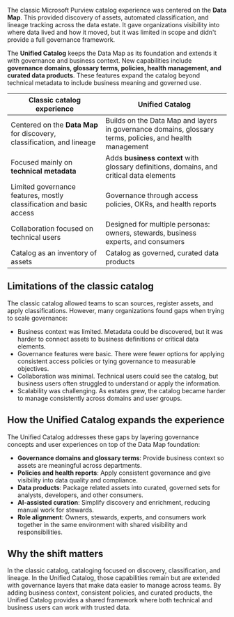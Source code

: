 The classic Microsoft Purview catalog experience was centered on the **Data Map**. This provided discovery of assets, automated classification, and lineage tracking across the data estate. It gave organizations visibility into where data lived and how it moved, but it was limited in scope and didn't provide a full governance framework.

The **Unified Catalog** keeps the Data Map as its foundation and extends it with governance and business context. New capabilities include **governance domains, glossary terms, policies, health management, and curated data products**. These features expand the catalog beyond technical metadata to include business meaning and governed use.

| Classic catalog experience | Unified Catalog |
|-----|-----|
| Centered on the **Data Map** for discovery, classification, and lineage | Builds on the Data Map and layers in governance domains, glossary terms, policies, and health management |
| Focused mainly on **technical metadata** | Adds **business context** with glossary definitions, domains, and critical data elements |
| Limited governance features, mostly classification and basic access  | Governance through access policies, OKRs, and health reports |
| Collaboration focused on technical users | Designed for multiple personas: owners, stewards, business experts, and consumers |
| Catalog as an inventory of assets | Catalog as governed, curated data products |

## Limitations of the classic catalog

The classic catalog allowed teams to scan sources, register assets, and apply classifications. However, many organizations found gaps when trying to scale governance:

- Business context was limited. Metadata could be discovered, but it was harder to connect assets to business definitions or critical data elements.
- Governance features were basic. There were fewer options for applying consistent access policies or tying governance to measurable objectives.
- Collaboration was minimal. Technical users could see the catalog, but business users often struggled to understand or apply the information.
- Scalability was challenging. As estates grew, the catalog became harder to manage consistently across domains and user groups.

## How the Unified Catalog expands the experience

The Unified Catalog addresses these gaps by layering governance concepts and user experiences on top of the Data Map foundation:

- **Governance domains and glossary terms**: Provide business context so assets are meaningful across departments.
- **Policies and health reports**: Apply consistent governance and give visibility into data quality and compliance.
- **Data products**: Package related assets into curated, governed sets for analysts, developers, and other consumers.
- **AI-assisted curation**: Simplify discovery and enrichment, reducing manual work for stewards.
- **Role alignment**: Owners, stewards, experts, and consumers work together in the same environment with shared visibility and responsibilities.

## Why the shift matters

In the classic catalog, cataloging focused on discovery, classification, and lineage. In the Unified Catalog, those capabilities remain but are extended with governance layers that make data easier to manage across teams. By adding business context, consistent policies, and curated products, the Unified Catalog provides a shared framework where both technical and business users can work with trusted data.
